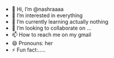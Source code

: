 - 👋 Hi, I’m @nashraaaa
- 👀 I’m interested in everything 
- 🌱 I’m currently learning actually nothing 
- 💞️ I’m looking to collaborate on ...
- 📫 How to reach me on my gmail
- 😄 Pronouns: her 
- ⚡ Fun fact:.....

<!---
nashraaaa/nashraaaa is a ✨ special ✨ repository because its `README.md` (this file) appears on your GitHub profile.
You can click the Preview link to take a look at your changes.
--->
